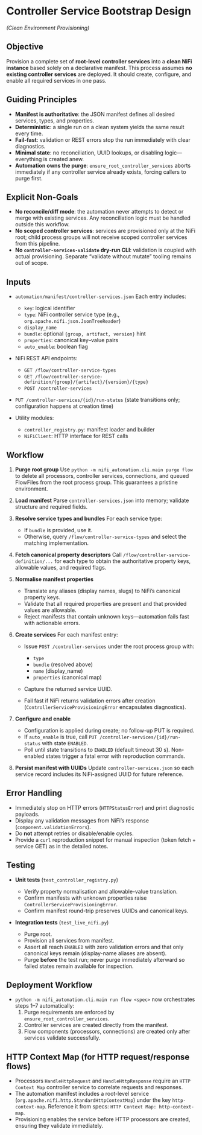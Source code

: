 # Controller Service Bootstrap Design

*(Clean Environment Provisioning)*

## Objective

Provision a complete set of **root-level controller services** into a **clean NiFi instance** based solely on a declarative manifest.
This process assumes **no existing controller services** are deployed. It should create, configure, and enable all required services in one pass.

## Guiding Principles

* **Manifest is authoritative**: the JSON manifest defines all desired services, types, and properties.
* **Deterministic**: a single run on a clean system yields the same result every time.
* **Fail-fast**: validation or REST errors stop the run immediately with clear diagnostics.
* **Minimal state**: no reconciliation, UUID lookups, or disabling logic—everything is created anew.
* **Automation owns the purge**: `ensure_root_controller_services` aborts immediately if any controller service already exists, forcing callers to purge first.

## Explicit Non-Goals
- **No reconcile/diff mode**: the automation never attempts to detect or merge with existing services. Any reconciliation logic must be handled outside this workflow.
- **No scoped controller services**: services are provisioned only at the NiFi root; child process groups will not receive scoped controller services from this pipeline.
- **No `controller-services-validate` dry-run CLI**: validation is coupled with actual provisioning. Separate “validate without mutate” tooling remains out of scope.

## Inputs

* `automation/manifest/controller-services.json`
  Each entry includes:

  * `key`: logical identifier
  * `type`: NiFi controller service type (e.g., `org.apache.nifi.json.JsonTreeReader`)
  * `display_name`
  * `bundle`: optional `{group, artifact, version}` hint
  * `properties`: canonical key–value pairs
  * `auto_enable`: boolean flag

* NiFi REST API endpoints:

  * `GET /flow/controller-service-types`
  * `GET /flow/controller-service-definition/{group}/{artifact}/{version}/{type}`
  * `POST /controller-services`
* `PUT /controller-services/{id}/run-status` (state transitions only; configuration happens at creation time)

* Utility modules:

  * `controller_registry.py`: manifest loader and builder
  * `NiFiClient`: HTTP interface for REST calls

## Workflow

1. **Purge root group**
   Use `python -m nifi_automation.cli.main purge flow` to delete all processors, controller services,
   connections, and queued FlowFiles from the root process group. This guarantees a pristine environment.

2. **Load manifest**
   Parse `controller-services.json` into memory; validate structure and required fields.

3. **Resolve service types and bundles**
   For each service type:

   * If `bundle` is provided, use it.
   * Otherwise, query `/flow/controller-service-types` and select the matching implementation.

4. **Fetch canonical property descriptors**
   Call `/flow/controller-service-definition/...` for each type to obtain the authoritative property keys, allowable values, and required flags.

5. **Normalise manifest properties**

   * Translate any aliases (display names, slugs) to NiFi’s canonical property keys.
   * Validate that all required properties are present and that provided values are allowable.
   * Reject manifests that contain unknown keys—automation fails fast with actionable errors.

6. **Create services**
   For each manifest entry:

   * Issue `POST /controller-services` under the root process group with:

     * `type`
     * `bundle` (resolved above)
     * `name` (display_name)
     * `properties` (canonical map)
   * Capture the returned service UUID.
   * Fail fast if NiFi returns validation errors after creation (`ControllerServiceProvisioningError` encapsulates diagnostics).

7. **Configure and enable**

   * Configuration is applied during create; no follow-up PUT is required.
   * If `auto_enable` is true, call
     `PUT /controller-services/{id}/run-status` with state `ENABLED`.
   * Poll until state transitions to `ENABLED` (default timeout 30 s). Non-enabled states trigger a fatal error with reproduction commands.

8. **Persist manifest with UUIDs**
   Update `controller-services.json` so each service record includes its NiFi-assigned UUID for future reference.

## Error Handling

* Immediately stop on HTTP errors (`HTTPStatusError`) and print diagnostic payloads.
* Display any validation messages from NiFi’s response (`component.validationErrors`).
* Do **not** attempt retries or disable/enable cycles.
* Provide a `curl` reproduction snippet for manual inspection (token fetch + service GET) as in the detailed notes.

## Testing

* **Unit tests** (`test_controller_registry.py`)

  * Verify property normalisation and allowable-value translation.
  * Confirm manifests with unknown properties raise `ControllerServiceProvisioningError`.
  * Confirm manifest round-trip preserves UUIDs and canonical keys.
* **Integration tests** (`test_live_nifi.py`)

  * Purge root.
  * Provision all services from manifest.
  * Assert all reach `ENABLED` with zero validation errors and that only canonical keys remain (display-name aliases are absent).
  * Purge **before** the test run; never purge immediately afterward so failed states remain available for inspection.

## Deployment Workflow

- `python -m nifi_automation.cli.main run flow <spec>` now orchestrates steps 1–7 automatically:
  1. Purge requirements are enforced by `ensure_root_controller_services`.
  2. Controller services are created directly from the manifest.
  3. Flow components (processors, connections) are created only after services validate successfully.

## HTTP Context Map (for HTTP request/response flows)
- Processors `HandleHttpRequest` and `HandleHttpResponse` require an `HTTP Context Map` controller service to correlate
  requests and responses.
- The automation manifest includes a root-level service (`org.apache.nifi.http.StandardHttpContextMap`) under the key
  `http-context-map`. Reference it from specs: `HTTP Context Map: http-context-map`.
- Provisioning enables the service before HTTP processors are created, ensuring they validate immediately.

